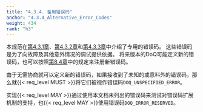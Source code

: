 ```yaml
---
title: "4.3.4. 备用错误码"
anchor: "4.3.4_Alternative_Error_Codes"
weight: 434
rank: "h3"
---
```


本规范在[第4.3.1章]()、[第4.3.2章]()和[第4.3.3章]()中介绍了专用的错误码。
这些错误码是为了向故障及其他意外情况的调试提供依据。
将来版本的DoQ可能定义新的错误码，也可以按照[第8.4章]()中的规定来注册新错误码。

由于无需协商就可以定义新的错误码，如果接收到了未知的或意料外的错误码，那么就{{< req_level MUST >}}将它们被视作错误码`DOQ_UNSPECIFIED_ERROR`。

实现{{< req_level MAY >}}通过使用本文档未列出的错误码来测试对错误码扩展机制的支持，也{{< req_level MAY >}}使用错误码`DOQ_ERROR_RESERVED`。
